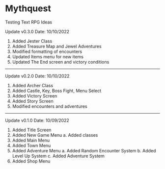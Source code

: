 # Mythquest
Testing Text RPG Ideas

Update v0.3.0
Date: 10/10/2022

  1. Added Jester Class
  2. Added Treasure Map and Jewel Adventures
  3. Modified formatting of encounters
  4. Updated Items menu for new items
  5. Updated The End screen and victory conditions

_________________________

Update v0.2.0
Date: 10/10/2022

  1. Added Archer Class
  2. Added Castle, Key, Boss Fight, Menu Select
  3. Added Victory Screen
  4. Added Story Screen
  5. Modified encounters and adventures
  
  
___________________________  

Update v0.1.0 
Date: 10/09/2022

  1. Added Title Screen
  2. Added New Game Menu
    a. Added classes
  3. Added Main Menu
  4. Added Town Menu
  5. Added Adventure Menu
    a. Added Random Encounter System
    b. Added Level Up System
    c. Added Adventure System
  6. Added Shop Menu
 
